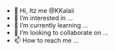 - 👋 Hi, Itz me @KKalaii
- 👀 I’m interested in ...
- 🌱 I’m currently learning ...
- 💞️ I’m looking to collaborate on ...
- 📫 How to reach me ...

<!---
KKalaii/KKalaii is a ✨ special ✨ repository because its `README.md` (this file) appears on your GitHub profile.
You can click the Preview link to take a look at your changes.
--->
